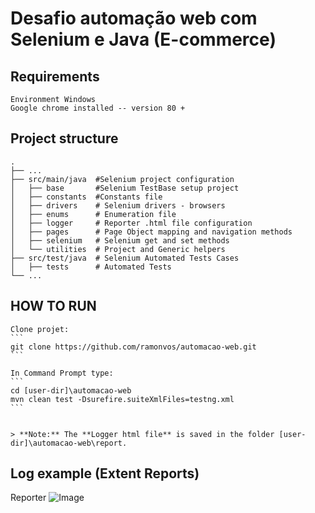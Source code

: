 # Desafio automação web com Selenium e Java (E-commerce)

## Requirements

	Environment Windows
	Google chrome installed -- version 80 +

## Project structure

	.
	├── ...
	├── src/main/java  #Selenium project configuration
	│   ├── base       #Selenium TestBase setup project
	│   ├── constants  #Constants file
	│   ├── drivers    # Selenium drivers - browsers
	│   ├── enums      # Enumeration file
	│   ├── logger     # Reporter .html file configuration
	│   ├── pages      # Page Object mapping and navigation methods
	│   ├── selenium   # Selenium get and set methods
	│   └── utilities  # Project and Generic helpers	
	├── src/test/java  # Selenium Automated Tests Cases
	│   ├── tests      # Automated Tests
	└── ...

## HOW TO RUN 


	Clone projet:
	```
	git clone https://github.com/ramonvos/automacao-web.git
	```

	In Command Prompt type:
	```
	cd [user-dir]\automacao-web
	mvn clean test -Dsurefire.suiteXmlFiles=testng.xml
	```


	> **Note:** The **Logger html file** is saved in the folder [user-dir]\automacao-web\report.


## Log example (Extent Reports)
	
	 
Reporter 
![Image](https://i.imgur.com/m6il5ne.png)

